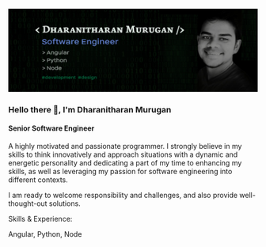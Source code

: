 ![](https://github.com/dharanithedev/dharanithedev/blob/main/New%20Project.png?raw=true)

### Hello there 👋,  I'm Dharanitharan Murugan
#### Senior Software Engineer

A highly motivated and passionate programmer. I strongly believe in my skills to think innovatively and approach situations with a dynamic and energetic personality and dedicating a part of my time to enhancing my skills, as well as leveraging my passion for software engineering into different contexts.

I am ready to welcome responsibility and challenges, and also provide well-thought-out solutions.

Skills & Experience:

Angular, Python, Node





